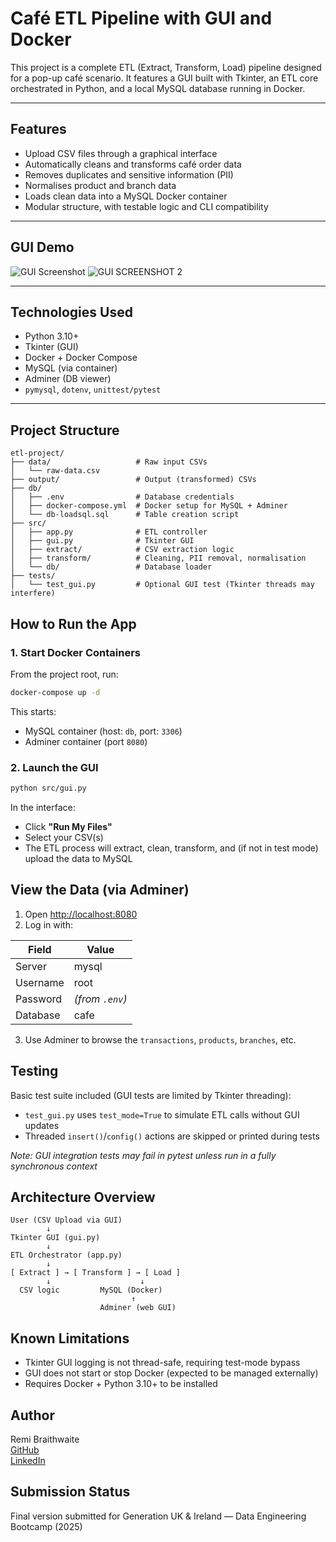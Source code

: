 # Café ETL Pipeline with GUI and Docker

This project is a complete ETL (Extract, Transform, Load) pipeline designed for a pop-up café scenario. It features a GUI built with Tkinter, an ETL core orchestrated in Python, and a local MySQL database running in Docker.

---

## Features

- Upload CSV files through a graphical interface
- Automatically cleans and transforms café order data
- Removes duplicates and sensitive information (PII)
- Normalises product and branch data
- Loads clean data into a MySQL Docker container
- Modular structure, with testable logic and CLI compatibility

---

## GUI Demo

![GUI Screenshot](https://github.com/user-attachments/assets/7ddcb55e-719f-42dc-bd4f-5e1bd96495dc)
![GUI SCREENSHOT 2](https://github.com/user-attachments/assets/710b7f4a-e5dc-4785-9fe0-1c337d0f124d)

---

## Technologies Used

- Python 3.10+
- Tkinter (GUI)
- Docker + Docker Compose
- MySQL (via container)
- Adminer (DB viewer)
- `pymysql`, `dotenv`, `unittest/pytest`

---

## Project Structure
```
etl-project/
├── data/                   # Raw input CSVs
│   └── raw-data.csv
├── output/                 # Output (transformed) CSVs
├── db/
│   ├── .env                # Database credentials
│   ├── docker-compose.yml  # Docker setup for MySQL + Adminer
│   └── db-loadsql.sql      # Table creation script
├── src/
│   ├── app.py              # ETL controller
│   ├── gui.py              # Tkinter GUI
│   ├── extract/            # CSV extraction logic
│   ├── transform/          # Cleaning, PII removal, normalisation
│   └── db/                 # Database loader
├── tests/
│   └── test_gui.py         # Optional GUI test (Tkinter threads may interfere)
```

## How to Run the App

### 1. Start Docker Containers

From the project root, run:

```bash
docker-compose up -d
```

This starts:

- MySQL container (host: `db`, port: `3306`)
- Adminer container (port `8080`)

### 2. Launch the GUI

```bash
python src/gui.py
```

In the interface:
- Click **"Run My Files"**
- Select your CSV(s)
- The ETL process will extract, clean, transform, and (if not in test mode) upload the data to MySQL

## View the Data (via Adminer)

1. Open [http://localhost:8080](http://localhost:8080)
2. Log in with:

| Field     | Value                         |
|-----------|-------------------------------|
| Server    | mysql                            |
| Username  | root                          |
| Password  | *(from `.env`)*               |
| Database  | cafe |

3. Use Adminer to browse the `transactions`, `products`, `branches`, etc.

## Testing

Basic test suite included (GUI tests are limited by Tkinter threading):

- `test_gui.py` uses `test_mode=True` to simulate ETL calls without GUI updates
- Threaded `insert()`/`config()` actions are skipped or printed during tests

_Note: GUI integration tests may fail in pytest unless run in a fully synchronous context_

## Architecture Overview

```
User (CSV Upload via GUI)
        ↓
Tkinter GUI (gui.py)
        ↓
ETL Orchestrator (app.py)
        ↓
[ Extract ] → [ Transform ] → [ Load ]
        ↓                    ↓
  CSV logic         MySQL (Docker)
                           ↑
                    Adminer (web GUI)
```

## Known Limitations

- Tkinter GUI logging is not thread-safe, requiring test-mode bypass
- GUI does not start or stop Docker (expected to be managed externally)
- Requires Docker + Python 3.10+ to be installed

## Author

Remi Braithwaite  
[GitHub](https://github.com/remimarcelle)  
[LinkedIn](https://linkedin.com/in/remibraithwaite)

## Submission Status

Final version submitted for Generation UK & Ireland — Data Engineering Bootcamp (2025)
